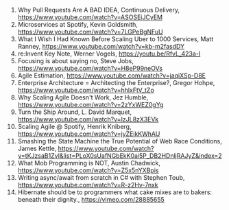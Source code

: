 1. Why Pull Requests Are A BAD IDEA, Continuous Delivery, https://www.youtube.com/watch?v=ASOSEiJCyEM
1. Microservices at Spotify, Kevin Goldsmith, https://www.youtube.com/watch?v=7LGPeBgNFuU
1. What I Wish I Had Known Before Scaling Uber to 1000 Services, Matt Ranney, https://www.youtube.com/watch?v=kb-m2fasdDY
1. re:Invent Key Note, Werner Vogels, https://youtu.be/RfvL_423a-I
1. Focusing is about saying no, Steve Jobs, https://www.youtube.com/watch?v=H8eP99neOVs
1. Agile Estimation, https://www.youtube.com/watch?v=jaqiXSp-D8E
1. Enterprise Architecture = Architecting the Enterprise?, Gregor Hohpe, https://www.youtube.com/watch?v=hhlxFtV_tZo
1. Why Scaling Agile Doesn't Work, Jez Humble, https://www.youtube.com/watch?v=2zYxWEZ0gYg
1. Turn the Ship Around, L. David Marquet, https://www.youtube.com/watch?v=IzJL8zX3EVk
1. Scaling Agile @ Spotify, Henrik Kniberg, https://www.youtube.com/watch?v=jyZEikKWhAU
1. Smashing the State Machine the True Potential of Web Race Conditions, James Kettle, https://www.youtube.com/watch?v=tKJzsaB1ZvI&list=PLoX0sUafNGbEkK0ai5P_DB2HDnljRAJyZ&index=2
1. What Mob Programming is NOT, Austin Chadwick, https://www.youtube.com/watch?v=Z5x5nYXBpis
1. Writing async/await from scratch in C# with Stephen Toub, https://www.youtube.com/watch?v=R-z2Hv-7nxk
1. Hibernate should be to programmers what cake mixes are to bakers: beneath their dignity., https://vimeo.com/28885655